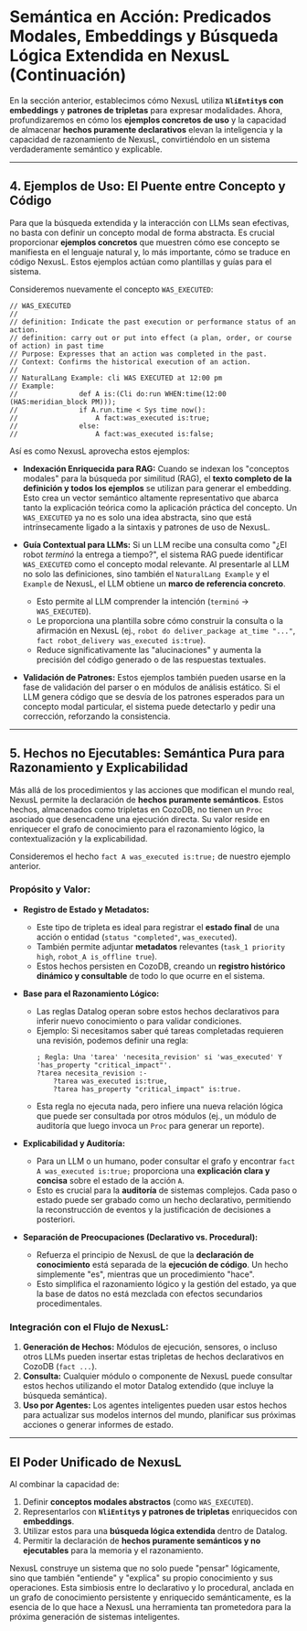 # Semántica en Acción: Predicados Modales, Embeddings y Búsqueda Lógica Extendida en NexusL (Continuación)

En la sección anterior, establecimos cómo NexusL utiliza **`NliEntity`s con embeddings** y **patrones de tripletas** para expresar modalidades. Ahora, profundizaremos en cómo los **ejemplos concretos de uso** y la capacidad de almacenar **hechos puramente declarativos** elevan la inteligencia y la capacidad de razonamiento de NexusL, convirtiéndolo en un sistema verdaderamente semántico y explicable.

-----

## 4\. Ejemplos de Uso: El Puente entre Concepto y Código

Para que la búsqueda extendida y la interacción con LLMs sean efectivas, no basta con definir un concepto modal de forma abstracta. Es crucial proporcionar **ejemplos concretos** que muestren cómo ese concepto se manifiesta en el lenguaje natural y, lo más importante, cómo se traduce en código NexusL. Estos ejemplos actúan como plantillas y guías para el sistema.

Consideremos nuevamente el concepto `WAS_EXECUTED`:

```text
// WAS_EXECUTED
//
// definition: Indicate the past execution or performance status of an action.
// definition: carry out or put into effect (a plan, order, or course of action) in past time
// Purpose: Expresses that an action was completed in the past.
// Context: Confirms the historical execution of an action.
//
// NaturalLang Example: cli WAS EXECUTED at 12:00 pm
// Example:
//               def A is:(Cli do:run WHEN:time(12:00 (HAS:meridian_block PM)));
//               if A.run.time < Sys time now():
//                   A fact:was_executed is:true;
//               else:
//                   A fact:was_executed is:false;
```

Así es como NexusL aprovecha estos ejemplos:

  * **Indexación Enriquecida para RAG:** Cuando se indexan los "conceptos modales" para la búsqueda por similitud (RAG), el **texto completo de la definición y todos los ejemplos** se utilizan para generar el embedding. Esto crea un vector semántico altamente representativo que abarca tanto la explicación teórica como la aplicación práctica del concepto. Un `WAS_EXECUTED` ya no es solo una idea abstracta, sino que está intrínsecamente ligado a la sintaxis y patrones de uso de NexusL.

  * **Guía Contextual para LLMs:** Si un LLM recibe una consulta como "¿El robot *terminó* la entrega a tiempo?", el sistema RAG puede identificar `WAS_EXECUTED` como el concepto modal relevante. Al presentarle al LLM no solo las definiciones, sino también el `NaturalLang Example` y el `Example` de NexusL, el LLM obtiene un **marco de referencia concreto**.

      * Esto permite al LLM comprender la intención (`terminó` -\> `WAS_EXECUTED`).
      * Le proporciona una plantilla sobre cómo construir la consulta o la afirmación en NexusL (ej., `robot do deliver_package at_time "..."`, `fact robot_delivery was_executed is:true`).
      * Reduce significativamente las "alucinaciones" y aumenta la precisión del código generado o de las respuestas textuales.

  * **Validación de Patrones:** Estos ejemplos también pueden usarse en la fase de validación del parser o en módulos de análisis estático. Si el LLM genera código que se desvía de los patrones esperados para un concepto modal particular, el sistema puede detectarlo y pedir una corrección, reforzando la consistencia.

-----

## 5\. Hechos no Ejecutables: Semántica Pura para Razonamiento y Explicabilidad

Más allá de los procedimientos y las acciones que modifican el mundo real, NexusL permite la declaración de **hechos puramente semánticos**. Estos hechos, almacenados como tripletas en CozoDB, no tienen un `Proc` asociado que desencadene una ejecución directa. Su valor reside en enriquecer el grafo de conocimiento para el razonamiento lógico, la contextualización y la explicabilidad.

Consideremos el hecho `fact A was_executed is:true;` de nuestro ejemplo anterior.

### Propósito y Valor:

  * **Registro de Estado y Metadatos:**

      * Este tipo de tripleta es ideal para registrar el **estado final** de una acción o entidad (`status "completed"`, `was_executed`).
      * También permite adjuntar **metadatos** relevantes (`task_1 priority high`, `robot_A is_offline true`).
      * Estos hechos persisten en CozoDB, creando un **registro histórico dinámico y consultable** de todo lo que ocurre en el sistema.

  * **Base para el Razonamiento Lógico:**

      * Las reglas Datalog operan sobre estos hechos declarativos para inferir nuevo conocimiento o para validar condiciones.
      * Ejemplo: Si necesitamos saber qué tareas completadas requieren una revisión, podemos definir una regla:
        ```datalog
        ; Regla: Una 'tarea' 'necesita_revision' si 'was_executed' Y 'has_property "critical_impact"'.
        ?tarea necesita_revision :-
            ?tarea was_executed is:true,
            ?tarea has_property "critical_impact" is:true.
        ```
      * Esta regla no ejecuta nada, pero infiere una nueva relación lógica que puede ser consultada por otros módulos (ej., un módulo de auditoría que luego invoca un `Proc` para generar un reporte).

  * **Explicabilidad y Auditoría:**

      * Para un LLM o un humano, poder consultar el grafo y encontrar `fact A was_executed is:true;` proporciona una **explicación clara y concisa** sobre el estado de la acción `A`.
      * Esto es crucial para la **auditoría** de sistemas complejos. Cada paso o estado puede ser grabado como un hecho declarativo, permitiendo la reconstrucción de eventos y la justificación de decisiones a posteriori.

  * **Separación de Preocupaciones (Declarativo vs. Procedural):**

      * Refuerza el principio de NexusL de que la **declaración de conocimiento** está separada de la **ejecución de código**. Un hecho simplemente "es", mientras que un procedimiento "hace".
      * Esto simplifica el razonamiento lógico y la gestión del estado, ya que la base de datos no está mezclada con efectos secundarios procedimentales.

### Integración con el Flujo de NexusL:

1.  **Generación de Hechos:** Módulos de ejecución, sensores, o incluso otros LLMs pueden insertar estas tripletas de hechos declarativos en CozoDB (`fact ...`).
2.  **Consulta:** Cualquier módulo o componente de NexusL puede consultar estos hechos utilizando el motor Datalog extendido (que incluye la búsqueda semántica).
3.  **Uso por Agentes:** Los agentes inteligentes pueden usar estos hechos para actualizar sus modelos internos del mundo, planificar sus próximas acciones o generar informes de estado.

-----

## El Poder Unificado de NexusL

Al combinar la capacidad de:

1.  Definir **conceptos modales abstractos** (como `WAS_EXECUTED`).
2.  Representarlos con **`NliEntity`s y patrones de tripletas** enriquecidos con **embeddings**.
3.  Utilizar estos para una **búsqueda lógica extendida** dentro de Datalog.
4.  Permitir la declaración de **hechos puramente semánticos y no ejecutables** para la memoria y el razonamiento.

NexusL construye un sistema que no solo puede "pensar" lógicamente, sino que también "entiende" y "explica" su propio conocimiento y sus operaciones. Esta simbiosis entre lo declarativo y lo procedural, anclada en un grafo de conocimiento persistente y enriquecido semánticamente, es la esencia de lo que hace a NexusL una herramienta tan prometedora para la próxima generación de sistemas inteligentes.
